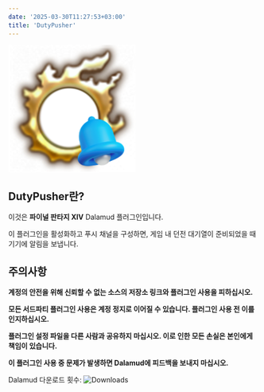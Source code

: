 ```yaml
---
date: '2025-03-30T11:27:53+03:00'
title: 'DutyPusher'
---
```


![로고](https://github.com/MorCherlf/FFXIVDutyPusher/blob/master/Resources/img/icon.png?raw=true)

## DutyPusher란?

이것은 **파이널 판타지 XIV** Dalamud 플러그인입니다.

이 플러그인을 활성화하고 푸시 채널을 구성하면, 게임 내 던전 대기열이 준비되었을 때 기기에 알림을 보냅니다.

## 주의사항

**계정의 안전을 위해 신뢰할 수 없는 소스의 저장소 링크와 플러그인 사용을 피하십시오.**

**모든 서드파티 플러그인 사용은 계정 정지로 이어질 수 있습니다. 플러그인 사용 전 이를 인지하십시오.**

**플러그인 설정 파일을 다른 사람과 공유하지 마십시오. 이로 인한 모든 손실은 본인에게 책임이 있습니다.**

**이 플러그인 사용 중 문제가 발생하면 Dalamud에 피드백을 보내지 마십시오.**

Dalamud 다운로드 횟수: ![Downloads](https://dutypusher-badge.morcherlfy.workers.dev/?name=DutyPusher)
